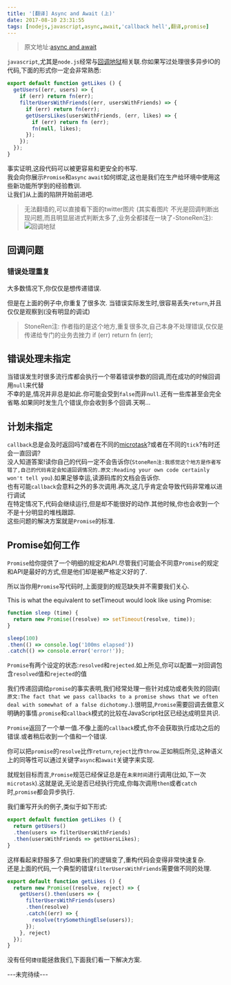 ```yaml
---
title: '[翻译] Async and Await (上)'
date: 2017-08-10 23:31:55
tags: [nodejs,javascript,async,await,'callback hell',翻译,promise]
---
```


> 原文地址:[async and await](https://zeit.co/blog/async-and-await)

`javascript`,尤其是`node.js`经常与[回调地狱]相关联.你如果写过处理很多异步IO的代码,下面的形式你一定会非常熟悉:

```js
export default function getLikes () {
  getUsers((err, users) => {
    if (err) return fn(err);
    filterUsersWithFriends((err, usersWithFriends) => {
      if (err) return fn(err);
      getUsersLikes(usersWithFriends, (err, likes) => {
        if (err) return fn (err);
        fn(null, likes);
      });
    });
  });
}
```
事实证明,这段代码可以被更容易和更安全的书写.   
我会向你展示`Promise`和`async` `await`如何绑定,这也是我们在生产给环境中使用这些新功能所学到的经验教训.   
让我们从上面的陷阱开始前进吧.

> 无法翻墙的,可以直接看下面的twitter图片
> (其实看图片 不光是回调判断出现问题,而且明显层进式判断太多了,业务全都揉在一块了-StoneRen注):
![回调地狱](https://ss.jiasucloud.com/blog/image/Bp1IyS7CYAATIEB.jpg-p)

<!-- more -->

## 回调问题

### 错误处理重复

大多数情况下,你仅仅是想传递错误.   


但是在上面的例子中,你重复了很多次. 当错误实际发生时,很容易丢失`return`,并且仅仅是观察到(没有明显的调试)

> StoneRen注:
> 作者指的是这个地方,重复很多次,自己本身不处理错误,仅仅是传递给专门的业务去挫力
>  if (err) return fn (err);

## 错误处理未指定

当错误发生时很多流行库都会执行一个带着错误参数的回调,而在成功的时候回调用`null`来代替   
不幸的是,情况并非总是如此.你可能会受到`false`而非`null`.还有一些库甚至会完全省略.如果同时发生几个错误,你会收到多个回调.天啊...

## 计划未指定

`callback`总是会及时返回吗?或者在不同的[microtask](https://jakearchibald.com/2015/tasks-microtasks-queues-and-schedules/)?或者在不同的`tick`?有时还会一直回调?   
没人知道答案!读你自己的代码一定不会告诉你(`StoneRen注:我感觉这个地方是作者写错了,自己的代码肯定会知道回调情况的.原文:Reading your own code certainly won't tell you`).如果足够幸运,读源码库的文档会告诉你.   
也有可能`callback`会意料之外的多次调用.再次,这几乎肯定会导致代码非常难以进行调试   
在特定情况下,代码会继续运行,但是却不能很好的动作.其他时候,你也会收到一个不是十分明显的堆栈跟踪.  
这些问题的解决方案就是`Promise`的标准. 


## Promise如何工作

`Promise`给你提供了一个明细的规定和API.尽管我们可能会不同意`Promise`的规定和API是最好的方式,但是他们却是被严格定义好的了.

所以当你用`Promise`写代码时,上面提到的规范缺失并不需要我们关心.

This is what the equivalent to setTimeout would look like using Promise:

```js
function sleep (time) {
  return new Promise((resolve) => setTimeout(resolve, time));
}

sleep(100)
.then(() => console.log('100ms elapsed'))
.catch(() => console.error('error!'));
```

`Promise`有两个设定的状态:`resolved`和`rejected`.如上所见,你可以配置一对回调包含`resolved`值和`rejected`的值

我们传递回调给`promise`的事实表明,我们经常处理一些针对成功或者失败的回调( `原文:The fact that we pass callbacks to a promise shows that we often deal with somewhat of a false dichotomy.`).很明显,`Promise`需要回调去做意义明确的事情.`promise`和`callback`模式的比较在JavaScript社区已经达成明显共识.

`Promise`返回了一个单一值.不像上面的`callback`模式,你不会获取执行成功之后的错误.或者稍后收到一个值和一个错误.

你可以把`promise`的`resolve`比作`return`,`reject`比作`throw`.正如稍后所见,这种语义上的同等性可以通过关键字`async`和`await`关键字来实现.

就规划目标而言,`Promise`规范已经保证总是在`未来时间`进行调用(比如,下一次`microtask`).这就是说,无论是否已经执行完成,你每次调用`then`或者`catch`时,`promise`都会异步执行.

我们重写开头的例子,类似于如下形式:   

```js
export default function getLikes () {
  return getUsers()
  .then(users => filterUsersWithFriends)
  .then(usersWithFriends => getUsersLikes);
}
```
这样看起来舒服多了.但如果我们的逻辑变了,重构代码会变得非常快速复杂.  
还是上面的代码,一个典型的错误`filterUsersWithFriends`需要做不同的处理.

```js
export default function getLikes () {
  return new Promise((resolve, reject) => {
    getUsers().then(users => {
      filterUsersWithFriends(users)
      .then(resolve)
      .catch((err) => {
        resolve(trySomethingElse(users));
      });
    }, reject)
  });
}
```
没有任何`捷径`能拯救我们,下面我们看一下解决方案.

---未完待续---


[回调地狱]: https://twitter.com/dr4goonis/status/476617165463105536


